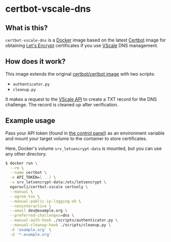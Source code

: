 # certbot-vscale-dns

## What is this?

`certbot-vscale-dns` is a [Docker](https://www.docker.com) image based on the latest [Certbot](https://certbot.eff.org) image for obtaining [Let's Encrypt](https://letsencrypt.org) certificates if you use [VScale](https://vscale.io) DNS management.

## How does it work?

This image extends the original [certbot/certbot image](https://hub.docker.com/r/certbot/certbot) with two scripts:

* `authenticator.py`
* `cleanup.py`

It makes a request to the [VScale API](https://developers.vscale.io/documentation/api/v1/) to create a TXT record for the DNS challenge. The record is cleaned up after verification.

## Example usage

Pass your API token (found in [the control panel](https://vscale.io/panel/settings/tokens/)) as an environment variable and mount your target volume to the container to store certificates.

Here, Docker's volume `srv_letsencrypt-data` is mounted, but you can use any other directory.

```sh
$ docker run \
  --rm \
  --name certbot \
  -e API_TOKEN=[...] \
  -v srv_letsencrypt-data:/etc/letsencrypt \
  egorovli/certbot-vscale certonly \
  --manual \
  --agree-tos \
  --manual-public-ip-logging-ok \
  --noninteractive \
  --email dev@example.org \
  --preferred-challenges=dns \
  --manual-auth-hook ./scripts/authenticator.py \
  --manual-cleanup-hook ./scripts/cleanup.py \
  -d 'example.org' \
  -d '*.example.org'
```
